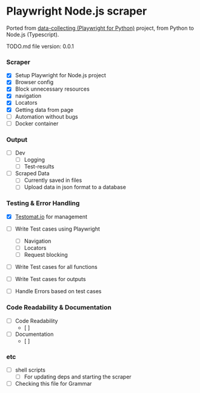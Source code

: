 # Playwright Node.js scraper 
Ported from [data-collecting (Playwright for Python)](https://github.com/CsabaAndi/data-collecting) project, from Python to Node.js (Typescript).

TODO.md file version: 0.0.1

### Scraper
- [x] Setup Playwright for Node.js project
- [x] Browser config
- [x] Block unnecessary resources
- [x] navigation 
- [x] Locators
- [x] Getting data from page
- [ ] Automation without bugs
- [ ] Docker container

### Output
- [ ] Dev
  - [ ] Logging
  - [ ] Test-results
- [ ] Scraped Data
  - [ ] Currently saved in files
  - [ ] Upload data in json format to a database 

### Testing & Error Handling
- [x] [Testomat.io](https://testomat.io/) for management
- [ ] Write Test cases using Playwright 
  - [ ] Navigation
  - [ ] Locators
  - [ ] Request blocking
- [ ] Write Test cases for all functions
- [ ] Write Test cases for outputs
- [ ] Handle Errors based on test cases  


### Code Readability & Documentation
- [ ] Code Readability
  - [ ] 
- [ ] Documentation
  - [ ] 


### etc
- [ ] shell scripts 
  - [ ] For updating deps and starting the scraper
- [ ] Checking this file for Grammar
